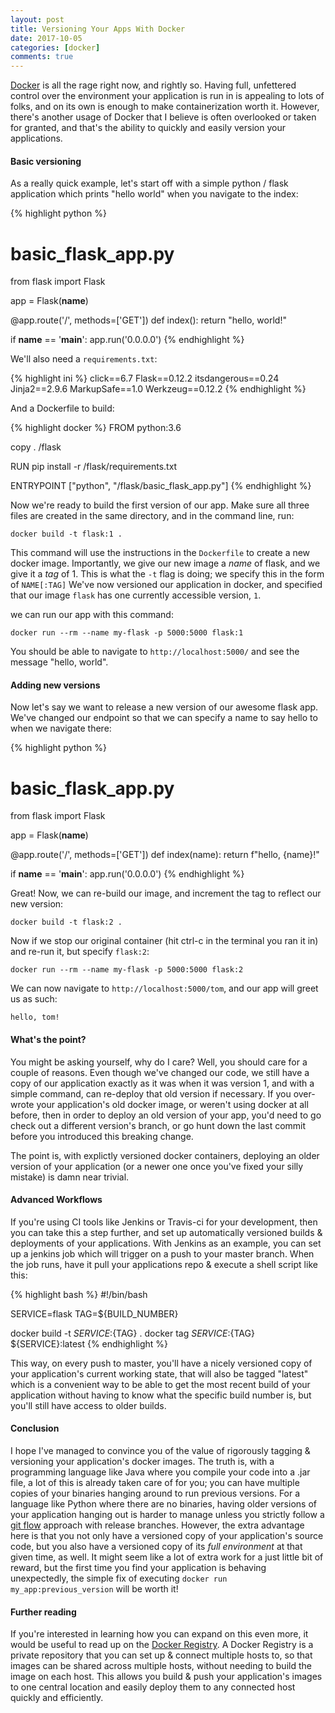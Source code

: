 ```yaml
---
layout: post
title: Versioning Your Apps With Docker
date: 2017-10-05
categories: [docker]
comments: true
---
```


[Docker](https://www.docker.com/) is all the rage right now, and rightly so. Having full, unfettered control over the environment your application is run in is appealing to lots of folks, and on its own is enough to make containerization worth it. However, there's another usage of Docker that I believe is often overlooked or taken for granted, and that's the ability to quickly and easily version your applications.

#### Basic versioning

As a really quick example, let's start off with a simple python / flask application which prints "hello world" when you navigate to the index:

{% highlight python %}
# basic_flask_app.py 

from flask import Flask

app = Flask(__name__)

@app.route('/', methods=['GET'])
def index():
	return "hello, world!"
	
if __name__ == '__main__':
	app.run('0.0.0.0')
{% endhighlight %}

We'll also need a `requirements.txt`:

{% highlight ini %}
click==6.7
Flask==0.12.2
itsdangerous==0.24
Jinja2==2.9.6
MarkupSafe==1.0
Werkzeug==0.12.2
{% endhighlight %}

And a Dockerfile to build:

{% highlight docker %}
FROM python:3.6

copy . /flask

RUN pip install -r /flask/requirements.txt

ENTRYPOINT  ["python", "/flask/basic_flask_app.py"]
{% endhighlight %}

Now we're ready to build the first version of our app. Make sure all three files are created in the same directory, and in the command line, run:

```
docker build -t flask:1 .
```

This command will use the instructions in the `Dockerfile` to create a new docker image.  Importantly, we give our new image a *name* of flask, and we give it a *tag* of 1. This is what the `-t` flag is doing; we specify this in the form of `NAME[:TAG]` We've now versioned our application in docker, and specified that our image `flask` has one currently accessible version, `1`. 

we can run our app with this command:

```
docker run --rm --name my-flask -p 5000:5000 flask:1
```

You should be able to navigate to `http://localhost:5000/` and see the message "hello, world".

#### Adding new versions

Now let's say we want to release a new version of our awesome flask app. We've changed our endpoint so that we can specify a name to say hello to when we navigate there:

{% highlight python %}
# basic_flask_app.py 

from flask import Flask

app = Flask(__name__)

@app.route('/<name>', methods=['GET'])
def index(name):
	return f"hello, {name}!"
	
if __name__ == '__main__':
	app.run('0.0.0.0')
{% endhighlight %}

Great! Now, we can re-build our image, and increment the tag to reflect our new version:

```
docker build -t flask:2 .
```

Now if we stop our original container (hit ctrl-c in the terminal you ran it in) and re-run it, but specify `flask:2`:

```
docker run --rm --name my-flask -p 5000:5000 flask:2
```

We can now navigate to `http://localhost:5000/tom`, and our app will greet us as such:

```
hello, tom!
```

#### What's the point?

You might be asking yourself, why do I care? Well, you should care for a couple of reasons. Even though we've changed our code, we still have a copy of our application exactly as it was when it was version 1, and with a simple command, can re-deploy that old version if necessary. If you over-wrote your application's old docker image, or weren't using docker at all before, then in order to deploy an old version of your app, you'd need to go check out a different version's branch, or go hunt down the last commit before you introduced this breaking change. 

The point is, with explictly versioned docker containers, deploying an older version of your application (or a newer one once you've fixed your silly mistake) is damn near trivial. 


#### Advanced Workflows

If you're using CI tools like Jenkins or Travis-ci for your development, then you can take this a step further, and set up automatically versioned builds & deployments of your applications. With Jenkins as an example, you can set up a jenkins job which will trigger on a push to your master branch. When the job runs, have it pull your applications repo & execute a shell script like this:

{% highlight bash %}
#!/bin/bash

SERVICE=flask
TAG=${BUILD_NUMBER}

docker build -t ${SERVICE}:${TAG} .
docker tag ${SERVICE}:${TAG} ${SERVICE}:latest
{% endhighlight %}

This way, on every push to master, you'll have a nicely versioned copy of your application's current working state, that will also be tagged "latest" which is a convenient way to be able to get the most recent build of your application without having to know what the specific build number is, but you'll still have access to older builds.

#### Conclusion

I hope I've managed to convince you of the value of rigorously tagging & versioning your application's docker images. The truth is, with a programming language like Java where you compile your code into a .jar file, a lot of this is already taken care of for you; you can have multiple copies of your binaries hanging around to run previous versions. For a language like Python where there are no binaries, having older versions of your application hanging out is harder to manage unless you strictly follow a [git flow](https://datasift.github.io/gitflow/IntroducingGitFlow.html) approach with release branches. However, the extra advantage here is that you not only have a versioned copy of your application's source code, but you also have a versioned copy of its *full environment* at that given time, as well. It might seem like a lot of extra work for a just little bit of reward, but the first time you find your application is behaving unexpectedly, the simple fix of executing `docker run my_app:previous_version` will be worth it!

#### Further reading

If you're interested in learning how you can expand on this even more, it would be useful to read up on the [Docker Registry](https://docs.docker.com/registry/). A Docker Registry is a private repository that you can set up & connect multiple hosts to, so that images can be shared across multiple hosts, without needing to build the image on each host. This allows you build & push your application's images to one central location and easily deploy them to any connected host quickly and efficiently.
